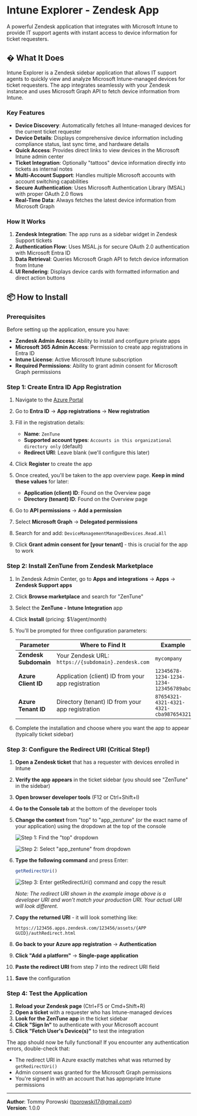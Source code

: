 # Intune Explorer - Zendesk App

A powerful Zendesk application that integrates with Microsoft Intune to provide IT support agents with instant access to device information for ticket requesters.

## � What It Does

Intune Explorer is a Zendesk sidebar application that allows IT support agents to quickly view and analyze Microsoft Intune-managed devices for ticket requesters. The app integrates seamlessly with your Zendesk instance and uses Microsoft Graph API to fetch device information from Intune.

### Key Features

- **Device Discovery**: Automatically fetches all Intune-managed devices for the current ticket requester
- **Device Details**: Displays comprehensive device information including compliance status, last sync time, and hardware details
- **Quick Access**: Provides direct links to view devices in the Microsoft Intune admin center
- **Ticket Integration**: Optionally "tattoos" device information directly into tickets as internal notes
- **Multi-Account Support**: Handles multiple Microsoft accounts with account switching capabilities
- **Secure Authentication**: Uses Microsoft Authentication Library (MSAL) with proper OAuth 2.0 flows
- **Real-Time Data**: Always fetches the latest device information from Microsoft Graph

### How It Works

1. **Zendesk Integration**: The app runs as a sidebar widget in Zendesk Support tickets
2. **Authentication Flow**: Uses MSAL.js for secure OAuth 2.0 authentication with Microsoft Entra ID
3. **Data Retrieval**: Queries Microsoft Graph API to fetch device information from Intune
4. **UI Rendering**: Displays device cards with formatted information and direct action buttons

## 📦 How to Install

### Prerequisites

Before setting up the application, ensure you have:
- **Zendesk Admin Access**: Ability to install and configure private apps
- **Microsoft 365 Admin Access**: Permission to create app registrations in Entra ID
- **Intune License**: Active Microsoft Intune subscription
- **Required Permissions**: Ability to grant admin consent for Microsoft Graph permissions

### Step 1: Create Entra ID App Registration

1. Navigate to the [Azure Portal](https://portal.azure.com)
2. Go to **Entra ID** → **App registrations** → **New registration**
3. Fill in the registration details:
   - **Name**: `ZenTune`
   - **Supported account types**: `Accounts in this organizational directory only` (default)
   - **Redirect URI**: Leave blank (we'll configure this later)
4. Click **Register** to create the app

5. Once created, you'll be taken to the app overview page. **Keep in mind these values** for later:
   - **Application (client) ID**: Found on the Overview page
   - **Directory (tenant) ID**: Found on the Overview page

6. Go to **API permissions** → **Add a permission**
7. Select **Microsoft Graph** → **Delegated permissions**
8. Search for and add: `DeviceManagementManagedDevices.Read.All`
9. Click **Grant admin consent for [your tenant]** - this is crucial for the app to work

### Step 2: Install ZenTune from Zendesk Marketplace

1. In Zendesk Admin Center, go to **Apps and integrations** → **Apps** → **Zendesk Support apps**
2. Click **Browse marketplace** and search for "ZenTune"
3. Select the **ZenTune - Intune Integration** app
4. Click **Install** (pricing: $1/agent/month)
5. You'll be prompted for three configuration parameters:

   | Parameter | Where to Find It | Example |
   |-----------|------------------|---------|
   | **Zendesk Subdomain** | Your Zendesk URL: `https://{subdomain}.zendesk.com` | `mycompany` |
   | **Azure Client ID** | Application (client) ID from your app registration | `12345678-1234-1234-1234-123456789abc` |
   | **Azure Tenant ID** | Directory (tenant) ID from your app registration | `87654321-4321-4321-4321-cba987654321` |

6. Complete the installation and choose where you want the app to appear (typically ticket sidebar)

### Step 3: Configure the Redirect URI (Critical Step!)

1. **Open a Zendesk ticket** that has a requester with devices enrolled in Intune
2. **Verify the app appears** in the ticket sidebar (you should see "ZenTune" in the sidebar)
3. **Open browser developer tools** (F12 or Ctrl+Shift+I)
4. **Go to the Console tab** at the bottom of the developer tools
5. **Change the context** from "top" to "app_zentune" (or the exact name of your application) using the dropdown at the top of the console

   ![Step 1: Find the "top" dropdown](assets/step1.png)
   
   ![Step 2: Select "app_zentune" from dropdown](assets/step2.png)

6. **Type the following command** and press Enter:
   ```javascript
   getRedirectUri()
   ```
   
   ![Step 3: Enter getRedirectUri() command and copy the result](assets/step3.png)
   
   *Note: The redirect URI shown in the example image above is a developer URI and won't match your production URI. Your actual URI will look different.*

7. **Copy the returned URI** - it will look something like:
   ```
   https://123456.apps.zendesk.com/123456/assets/{APP GUID}/authRedirect.html
   ```

8. **Go back to your Azure app registration** → **Authentication**
9. **Click "Add a platform"** → **Single-page application**
10. **Paste the redirect URI** from step 7 into the redirect URI field
11. **Save** the configuration

### Step 4: Test the Application

1. **Reload your Zendesk page** (Ctrl+F5 or Cmd+Shift+R)
2. **Open a ticket** with a requester who has Intune-managed devices
3. **Look for the ZenTune app** in the ticket sidebar
4. **Click "Sign In"** to authenticate with your Microsoft account
5. **Click "Fetch User's Device(s)"** to test the integration

The app should now be fully functional! If you encounter any authentication errors, double-check that:
- The redirect URI in Azure exactly matches what was returned by `getRedirectUri()`
- Admin consent was granted for the Microsoft Graph permissions
- You're signed in with an account that has appropriate Intune permissions

---

**Author**: Tommy Porowski (tporowski17@gmail.com)  
**Version**: 1.0.0